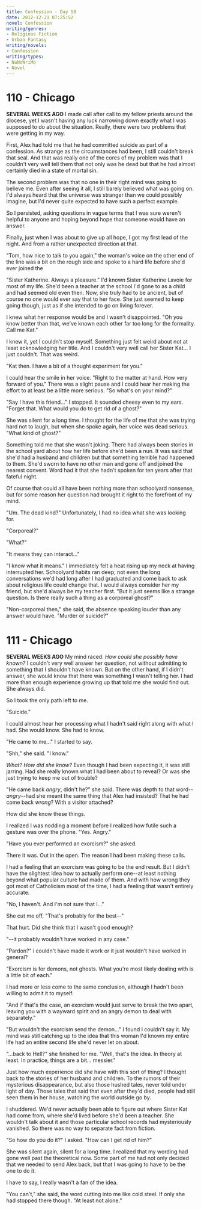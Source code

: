 ```yaml
---
title: Confession - Day 50
date: 2012-12-21 07:25:52
novel: Confession
writing/genres:
- Religious Fiction
- Urban Fantasy
writing/novels:
- Confession
writing/types:
- NaNoWriMo
- Novel
---
```

# 110 - Chicago
**SEVERAL WEEKS AGO**
I made call after call to my fellow priests around the diocese, yet I wasn't having any luck narrowing down exactly what I was supposed to do about the situation. Really, there were two problems that were getting in my way.

<!--more-->

First, Alex had told me that he had committed suicide as part of a confession. As strange as the circumstances had been, I still couldn't break that seal. And that was really one of the cores of my problem was that I couldn't very well tell them that not only was he dead but that he had almost certainly died in a state of mortal sin.

The second problem was that no one in their right mind was going to believe me. Even after seeing it all, I still barely believed what was going on. I'd always heard that the universe was stranger than we could possibly imagine, but I'd never quite expected to have such a perfect example.

So I persisted, asking questions in vague terms that I was sure weren't helpful to anyone and hoping beyond hope that someone would have an answer.

Finally, just when I was about to give up all hope, I got my first lead of the night. And from a rather unexpected direction at that.

"Tom, how nice to talk to you again," the woman's voice on the other end of the line was a bit on the rough side and spoke to a hard life before she'd ever joined the

"Sister Katherine. Always a pleasure." I'd known Sister Katherine Lavoie for most of my life. She'd been a teacher at the school I'd gone to as a child and had seemed old even then. Now, she truly had to be ancient, but of course no one would ever say that to her face. She just seemed to keep going though, just as if she intended to go on living forever.

I knew what her response would be and I wasn't disappointed. "Oh you know better than that, we've known each other far too long for the formality. Call me Kat."

I knew it, yet I couldn't stop myself. Something just felt weird about not at least acknowledging her title. And I couldn't very well call her Sister Kat... I just couldn't. That was weird.

"Kat then. I have a bit of a thought experiment for you."

I could hear the smile in her voice. "Right to the matter at hand. How very forward of you." There was a slight pause and I could hear her making the effort to at least be a little more serious. "So what's on your mind?"

"Say I have this friend..." I stopped. It sounded cheesy even to my ears. "Forget that. What would you do to get rid of a ghost?"

She was silent for a long time. I thought for the life of me that she was trying hard not to laugh, but when she spoke again, her voice was dead serious. "What kind of ghost?"

Something told me that she wasn't joking. There had always been stories in the school yard about how her life before she'd been a nun. It was said that she'd had a husband and children but that something terrible had happened to them. She'd sworn to have no other man and gone off and joined the nearest convent. Word had it that she hadn't spoken for ten years after that fateful night.

Of course that could all have been nothing more than schoolyard nonsense, but for some reason her question had brought it right to the forefront of my mind.

"Um. The dead kind?" Unfortunately, I had no idea what she was looking for.

"Corporeal?"

"What?"

"It means they can interact..."

"I know what it means." I immediately felt a heat rising up my neck at having interrupted her. Schoolyard habits ran deep; not even the long conversations we'd had long after I had graduated and come back to ask about religious life could change that. I would always consider her my friend, but she'd always be my teacher first. "But it just seems like a strange question. Is there really such a thing as a corporeal ghost?"

"Non-corporeal then," she said, the absence speaking louder than any answer would have. "Murder or suicide?"
# 111 - Chicago
**SEVERAL WEEKS AGO**
My mind raced. *How could she possibly have known?* I couldn't very well answer her question, not without admitting to something that I shouldn't have known. But on the other hand, if I didn't answer, she would know that there was something I wasn't telling her. I had more than enough experience growing up that told me she would find out. She always did.

So I took the only path left to me.

"Suicide."

I could almost hear her processing what I hadn't said right along with what I had. She would know. She had to know.

"He came to me..." I started to say.

"Shh," she said. "I know."

*What? How did she know?* Even though I had been expecting it, it was still jarring. Had she really known what I had been about to reveal? Or was she just trying to keep me out of trouble?

"He came back *angry*, didn't he?" she said. There was depth to that word--*angry*--had she meant the same thing that Alex had insisted? That he had come back *wrong*? With a visitor attached?

How did she know these things.

I realized I was nodding a moment before I realized how futile such a gesture was over the phone. "Yes. Angry."

"Have you ever performed an exorcism?" she asked.

There it was. Out in the open. The reason I had been making these calls.

I had a feeling that an exorcism was going to be the end result. But I didn't have the slightest idea how to actually perform one--at least nothing beyond what popular culture had made of them. And with how wrong they got most of Catholicism most of the time, I had a feeling that wasn't entirely accurate.

"No, I haven't. And I'm not sure that I..."

She cut me off. "That's probably for the best--"

That hurt. Did she think that I wasn't good enough?

"--it probably wouldn't have worked in any case."

"Pardon?" i couldn't have made it work or it just wouldn't have worked in general?

"Exorcism is for demons, not ghosts. What you're most likely dealing with is a little bit of each."

I had more or less come to the same conclusion, although I hadn't been willing to admit it to myself.

"And if that's the case, an exorcism would just serve to break the two apart, leaving you with a wayward spirit and an angry demon to deal with separately."

"But wouldn't the exorcism send the demon..." I found I couldn't say it. My mind was still catching up to the idea that this woman I'd known my entire life had an entire second life she'd never let on about.

"...back to Hell?" she finished for me. "Well, that's the idea. In theory at least. In practice, things are a bit... messier."

Just how much experience did she have with this sort of thing? I thought back to the stories of her husband and children. To the rumors of their mysterious disappearance, but also those hushed tales, never told under light of day. Those tales that said that even after they'd died, people had still seen them in her house, watching the world outside go by.

I shuddered. We'd never actually been able to figure out where Sister Kat had come from, where she'd lived before she'd been a teacher. She wouldn't talk about it and those particular school records had mysteriously vanished. So there was no way to separate fact from fiction.

"So how do you do it?" I asked. "How can I get rid of him?"

She was silent again, silent for a long time. I realized that my wording had gone well past the theoretical now. Some part of me had not only decided that we needed to send Alex back, but that I was going to have to be the one to do it.

I have to say, I really wasn't a fan of the idea.

"You can't," she said, the word cutting into me like cold steel. If only she had stopped there though. "At least not alone."

&nbsp;